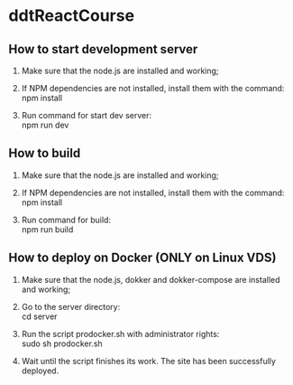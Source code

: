 # ddtReactCourse  

## How to start development server  

1. Make sure that the node.js are installed and working;  

2. If NPM dependencies are not installed, install them with the command:  
npm install  

3. Run command for start dev server:  
npm run dev  


## How to build  

1. Make sure that the node.js are installed and working;  

2. If NPM dependencies are not installed, install them with the command:  
npm install  

3. Run command for build:  
npm run build  


## How to deploy on Docker (ONLY on Linux VDS)  

1. Make sure that the node.js, dokker and dokker-compose are installed and working;  

2. Go to the server directory:  
cd server  

3. Run the script prodocker.sh with administrator rights:  
sudo sh prodocker.sh  

4. Wait until the script finishes its work. The site has been successfully deployed.  
